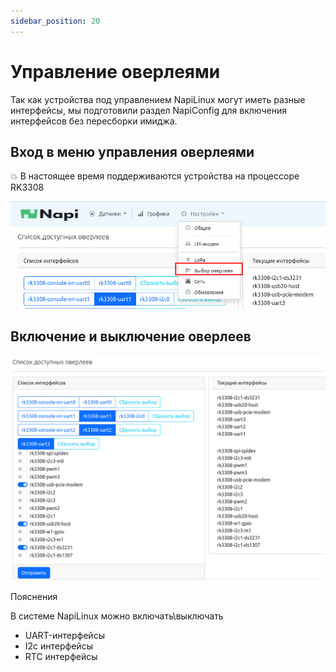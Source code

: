 ```yaml
---
sidebar_position: 20
---
```


# Управление оверлеями

Так как устройства под управлением NapiLinux могут иметь разные интерфейсы, мы подготовили раздел NapiConfig для включения интерфейсов без пересборки имиджа.

## Вход в меню управления оверлеями

:boom: В настоящее время поддерживаются устройства на процессоре RK3308

![Меню управления оверлеями](img-o/overlay1.png)

## Включение и выключение оверлеев

![Включение и отключение оверлеев](img-o/overlay2.png)

Пояснения

В системе NapiLinux можно включать\выключать

- UART-интерфейсы
- I2c интерфейсы
- RTC интерфейсы
